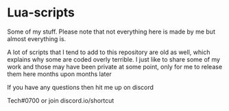 # Lua-scripts
Some of my stuff. Please note that not everything here is made by me but almost everything is.

A lot of scripts that I tend to add to this repository are old as well, which explains why some are coded overly terrible. I just like to share some of my work and those may have been private at some point, only for me to release them here months upon months later

If you have any questions then hit me up on discord

Tech#0700
or join
discord.io/shortcut
